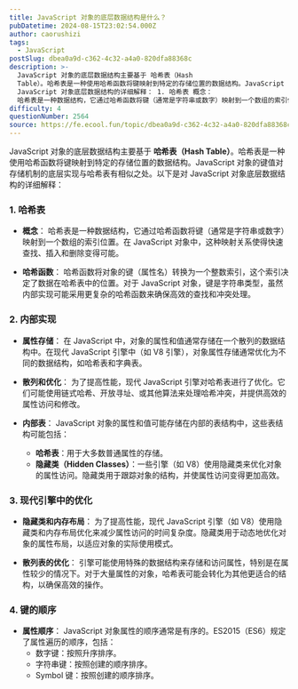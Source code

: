 ```yaml
---
title: JavaScript 对象的底层数据结构是什么？
pubDatetime: 2024-08-15T23:02:54.000Z
author: caorushizi
tags:
  - JavaScript
postSlug: dbea0a9d-c362-4c32-a4a0-820dfa88368c
description: >-
  JavaScript 对象的底层数据结构主要基于 哈希表（Hash
  Table）。哈希表是一种使用哈希函数将键映射到特定的存储位置的数据结构。JavaScript 对象的键值对存储机制的底层实现与哈希表有相似之处。以下是对
  JavaScript 对象底层数据结构的详细解释： 1. 哈希表 概念：
  哈希表是一种数据结构，它通过哈希函数将键（通常是字符串或数字）映射到一个数组的索引位置。在 JavaS
difficulty: 4
questionNumber: 2564
source: https://fe.ecool.fun/topic/dbea0a9d-c362-4c32-a4a0-820dfa88368c
---
```


JavaScript 对象的底层数据结构主要基于 **哈希表（Hash Table）**。哈希表是一种使用哈希函数将键映射到特定的存储位置的数据结构。JavaScript 对象的键值对存储机制的底层实现与哈希表有相似之处。以下是对 JavaScript 对象底层数据结构的详细解释：

### **1. 哈希表**

- **概念**：
  哈希表是一种数据结构，它通过哈希函数将键（通常是字符串或数字）映射到一个数组的索引位置。在 JavaScript 对象中，这种映射关系使得快速查找、插入和删除变得可能。

- **哈希函数**：
  哈希函数将对象的键（属性名）转换为一个整数索引，这个索引决定了数据在哈希表中的位置。对于 JavaScript 对象，键是字符串类型，虽然内部实现可能采用更复杂的哈希函数来确保高效的查找和冲突处理。

### **2. 内部实现**

- **属性存储**：
  在 JavaScript 中，对象的属性和值通常存储在一个散列的数据结构中。在现代 JavaScript 引擎中（如 V8 引擎），对象属性存储通常优化为不同的数据结构，如哈希表和字典表。

- **散列和优化**：
  为了提高性能，现代 JavaScript 引擎对哈希表进行了优化。它们可能使用链式哈希、开放寻址、或其他算法来处理哈希冲突，并提供高效的属性访问和修改。

- **内部表**：
  JavaScript 对象的属性和值可能存储在内部的表结构中，这些表结构可能包括：
  - **哈希表**：用于大多数普通属性的存储。
  - **隐藏类（Hidden Classes）**：一些引擎（如 V8）使用隐藏类来优化对象的属性访问。隐藏类用于跟踪对象的结构，并使属性访问变得更加高效。

### **3. 现代引擎中的优化**

- **隐藏类和内存布局**：
  为了提高性能，现代 JavaScript 引擎（如 V8）使用隐藏类和内存布局优化来减少属性访问的时间复杂度。隐藏类用于动态地优化对象的属性布局，以适应对象的实际使用模式。

- **散列表的优化**：
  引擎可能使用特殊的数据结构来存储和访问属性，特别是在属性较少的情况下。对于大量属性的对象，哈希表可能会转化为其他更适合的结构，以确保高效的操作。

### **4. 键的顺序**

- **属性顺序**：
  JavaScript 对象属性的顺序通常是有序的。ES2015（ES6）规定了属性遍历的顺序，包括：
  - 数字键：按照升序排序。
  - 字符串键：按照创建的顺序排序。
  - Symbol 键：按照创建的顺序排序。
